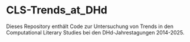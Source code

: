 # CLS-Trends_at_DHd
Dieses Repository enthält Code zur Untersuchung von Trends in den Computational Literary Studies bei den DHd-Jahrestagungen 2014-2025.
